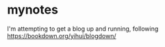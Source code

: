 # mynotes

I'm attempting to get a blog up and running, following https://bookdown.org/yihui/blogdown/
